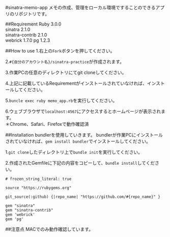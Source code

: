 #sinatra-memo-app
メモの作成、管理をローカル環境ですることのできるアプリのリポジトリです。

##Requirement
Ruby 3.0.0<br>
sinatra 2.1.0<br>
sinatra-contrib 2.1.0<br>
webrick 1.7.0
pg 1.2.3

##How to use
1.右上の`Fork`ボタンを押してください。

2.`#{自分のアカウント名}/sinatra-practice`が作成されます。

3.作業PCの任意のディレクトリにてgit cloneしてください。

4.上記に記載しているRequirementがインストールされていなければ、インストールしてください。

5.`buncle exec ruby memo_app.rb`を実行してください。

6.ウェブブラウザで`localhost:4567`にアクセスするとホームページが表示されます。<br>
＊Chrome、Safari、Firefoxで動作確認済

##Installation
bundlerを使用していきます。
bundlerが作業PCにインストールされていなければ、`gem install bundler`でインストールしてください。

1.`git clone`したディレクトリ上で`bundle init`を実行してください。

2.作成されたGemfileに下記の内容をコピーして、`bundle install`してください。<br>
```
# frozen_string_literal: true

source "https://rubygems.org"

git_source(:github) {|repo_name| "https://github.com/#{repo_name}" }

gem "sinatra"
gem "sinatra-contrib"
gem 'webrick'
gem 'pg'
```

##注意点
MACでのみ動作確認しています。